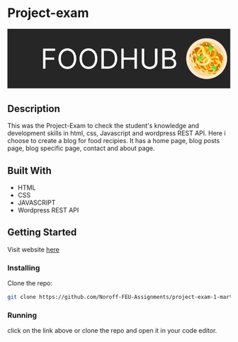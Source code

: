 



# Project-exam

![image](/images/logo3.png)



## Description
This was the Project-Exam to check the student's knowledge and development skills in html, css, Javascript and wordpress REST API. 
Here i choose to create a blog for food recipies. It has a home page, blog posts page, blog specific page, contact and about page.




## Built With



- HTML
- CSS
- JAVASCRIPT
- Wordpress REST API

## Getting Started
Visit website <a href="https://project-exam-martin-s.netlify.app/">here</a>
### Installing


 Clone the repo:

```bash
git clone https://github.com/Noroff-FEU-Assignments/project-exam-1-martinsk91
```



### Running

click on the link above or clone the repo and open it in your code editor.


